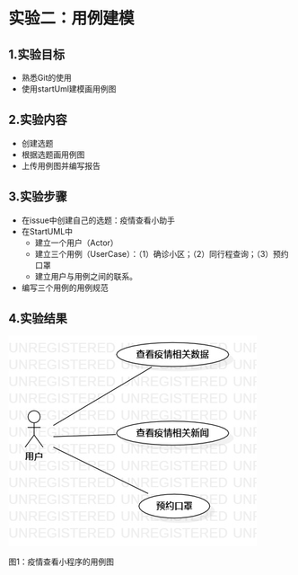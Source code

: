 # 实验二：用例建模

## 1.实验目标

- 熟悉Git的使用
- 使用startUml建模画用例图

## 2.实验内容
- 创建选题
- 根据选题画用例图
- 上传用例图并编写报告

## 3.实验步骤
- 在issue中创建自己的选题：疫情查看小助手
- 在StartUML中
  - 建立一个用户（Actor）
  - 建立三个用例（UserCase）：（1）确诊小区；（2）同行程查询；（3）预约口罩
  - 建立用户与用例之间的联系。
- 编写三个用例的用例规范

## 4.实验结果
![用例图](./Lab2_UseCaseDiagram.jpg)

图1：疫情查看小程序的用例图
